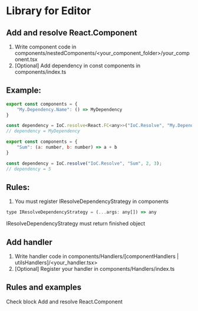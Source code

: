# Library for Editor

## Add and resolve React.Component

1) Write component code in components/nestedComponents/<your_component_folder>/your_component.tsx
2) [Optional] Add dependency in const components in components/index.ts

## Example:
```javascript
export const components = {
    "My.Dependency.Name": () => MyDependency
}

const dependency = IoC.resolve<React.FC<any>>("IoC.Resolve", "My.Dependency.Name");
// dependency = MyDependency

```

```javascript
export const components = {
    "Sum": (a: number, b: number) => a + b
}

const dependency = IoC.resolve("IoC.Resolve", "Sum", 2, 3);
// dependency = 5

```

## Rules:
1) You must register IResolveDependencyStrategy in components
```javascript
type IResolveDependencyStrategy = (...args: any[]) => any
```
IResolveDependencyStrategy must return finished object

## Add handler
1) Write handler code in components/Handlers/[componentHandlers | utilsHandlers]/<your_handler.tsx>
2) [Optional] Register your handler in components/Handlers/index.ts

## Rules and examples
Check block Add and resolve React.Component